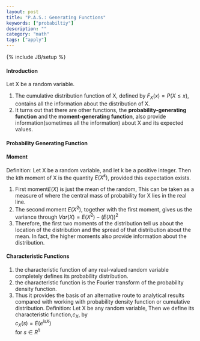 ```yaml
---
layout: post
title: "P.A.S.: Generating Functions"
keywords: ["probabiltiy"]
description: ""
category: "math"
tags: ["apply"]
---
```

{% include JB/setup %}

#### Introduction
Let X be a random variable. 
1. The cumulative distribution function of X, defined by $F_X(x)=P(X \leq x)$,
   contains all the information about the distribution of X.
2. It turns out that there are other functions, the **probability-generating
   function** and the **moment-generating function**, also provide
   information(sometimes all the information) about X and its expected values.


#### Probability Generating Function
#### Moment
Definition: Let X be a random variable, and let k be a positive integer. Then
the kth moment of X is the quantity $E(X^k)$, provided this expectation exists.
1. First moment$E(X)$ is just the mean of the random, This can be taken as a measure
   of where the central mass of probability for X lies in the real line.
2. The second moment $E(X^2)$, together with the first moment, gives us the
   variance through $Var(X)=E(X^2)-(E(X))^2$
3. Therefore, the first two moments of the distribution tell us about the
   location of the distribution and the spread of that distribution about the
   mean. In fact, the higher moments also provide information about the
   distribution.

#### Characteristic Functions
1. the characteristic function of any real-valued random variable completely defines its probability distribution.
2. the characteristic function is the Fourier transform of the probability density function.
3. Thus it provides the basis of an alternative route to analytical results compared with working with probability density function or
cumulative distribution.
Definition: Let X be any random variable, Then we define its characteristic
function,$c_X$, by <br />
$c_X(s)=E(e^{isX})$ <br />
for $s \in R^1$

